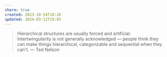 ```yaml
---
share: true
created: 2023-10-24T18:26
updated: 2024-03-12T19:03
---
```


> Hierarchical structures are usually forced and artificial. Intertwingularity is not generally acknowledged — people think they can make things hierarchical, categorizable and sequential when they can't.
> — Ted Nelson
